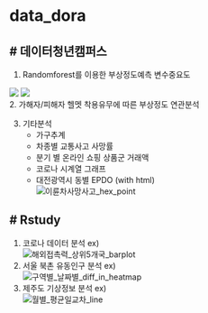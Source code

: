 # data_dora

## # 데이터청년캠퍼스 
  1. Randomforest를 이용한 부상정도예측 변수중요도  
  <div>  
  <img src="https://user-images.githubusercontent.com/71446964/99792058-e6e10880-2b69-11eb-9b08-763ffc33f5fb.PNG">
  <img src="https://user-images.githubusercontent.com/71446964/99792063-e8aacc00-2b69-11eb-8bb0-40f64a267c07.PNG">
  </div>
  2. 가해자/피해자 헬멧 착용유무에 따른 부상정도 연관분석
  
  3. 기타분석
      *  가구추계
      *  차종별 교통사고 사망률
      *  분기 별 온라인 쇼핑 상품군 거래액 
      *  코로나 시계열 그래프
      * 대전광역시 동별 EPDO (with html)  
      ![이륜차사망사고_hex_point](https://user-images.githubusercontent.com/71446964/99792186-14c64d00-2b6a-11eb-9fa5-12bd421efd35.png)
## # Rstudy
  1. 코로나 데이터 분석
  ex)  
  ![해외접촉력_상위5개국_barplot](https://user-images.githubusercontent.com/71446964/99792231-24de2c80-2b6a-11eb-9155-bc549ad1751c.png)
  2. 서울 북촌 유동인구 분석
  ex)  
  ![구역별_날짜별_diff_in_heatmap](https://user-images.githubusercontent.com/71446964/99792209-1f80e200-2b6a-11eb-9b60-87fc5c9cd249.png)
  3. 제주도 기상정보 분석
  ex)  
  ![월별_평균일교차_line](https://user-images.githubusercontent.com/71446964/99792226-23acff80-2b6a-11eb-9171-29888ff27a4e.png)

